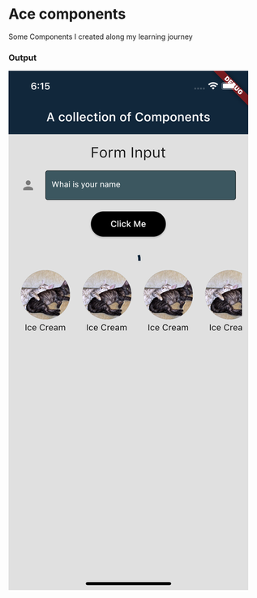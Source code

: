 # Ace components

Some Components I created along my learning journey

### Output
![Sonny and Mariel high fiving.](https://github.com/acedesigns/ace-components/blob/main/lib/mages/Capmponents.png)

